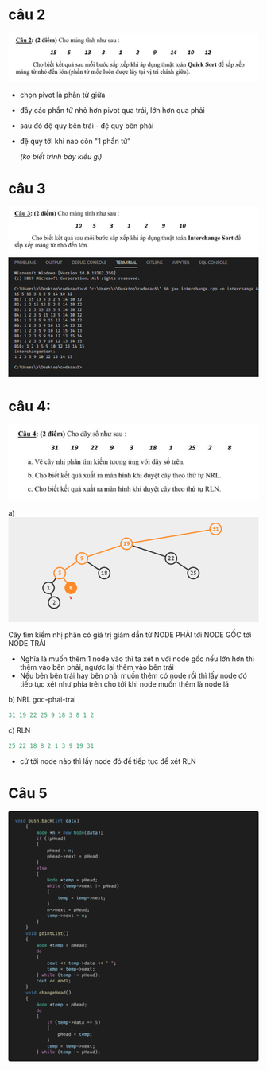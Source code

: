 # câu 2

![](img/cau2.png)

- chọn pivot là phần tử giữa
- đẩy các phần tử nhỏ hơn pivot qua trái, lớn hơn qua phải
- sau đó đệ quy bên trái - đệ quy bên phải
- đệ quy tới khi nào còn "1 phần tử"

  _*(ko biết trình bày kiểu gì)*_

# câu 3

![](img/cau3.png)
![](img/cau3_dapan.png)

# câu 4:

![](img/cau4.png)

a)
![](img/aaa.png)

Cây tìm kiếm nhị phân có giá trị giảm dần từ NODE PHẢI tới NODE GỐC tới NODE TRÁI

- Nghĩa là muốn thêm 1 node vào thì ta xét n với node gốc nếu lớn hơn thì thêm vào bên phải, ngược lại thêm vào bên trái
- Nếu bên bên trái hay bên phải muốn thêm có node rồi thì lấy node đó tiếp tục xét như phía trên cho tới khi node muốn thêm là node lá

b) NRL goc-phai-trai

```cpp
31 19 22 25 9 18 3 8 1 2
```

c) RLN

```cpp
25 22 18 8 2 1 3 9 19 31
```

- cứ tới node nào thì lấy node đó để tiếp tục để xét RLN

# Câu 5

![](img/cau5.png)
